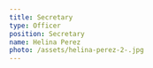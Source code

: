 ```yaml
---
title: Secretary
type: Officer
position: Secretary
name: Helina Perez
photo: /assets/helina-perez-2-.jpg
---
```


